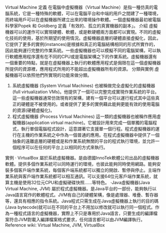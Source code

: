 Virtual Machine 
定義
在電腦中虛擬機器（Virtual Machine）是指一種仿真的電腦系統，它是一種特殊的軟體，可以在電腦平台和中端的用戶之間建了一種環境，而終端用戶可以在虛擬機器所建立出來的環境操作軟體。一個虛擬機器最初被電腦科學家Popek 和 Goldberg 定義「有效的、孤立的真實機器的副本」。
介紹
虛擬機器可以的運作可以實現硬體、軟體，或是軟硬體兩方面都可以實現。不同的虛擬化技術的使用，基於所期望的使用情況。虛擬機器底層的硬體直接虛擬化，因此，它提供了更多的實例(instances)是根據和真正的電腦結構相同的形式所實作的，因此能夠運行完整的作業系統。一些虛擬機器也可以模擬不同的電腦架構，可以執行軟體應用程序還有在不同的CPU或是電腦架構之下的作業系統。虛擬機器還有一個重要的特點，就是在虛擬機器上執行的軟體應用程式是侷限在這一個虛擬機器所提供的資源裡，應用程式所用的不能超出虛擬機器所有的資源。
分類與實例
虛擬機器可以依照他們所實現的功能來做分類。
1. 系統虛擬機器 (System Virtual Machines) 
也被稱做完全虛擬化的虛擬機器(full virtualization VMs)。他提供了一個可以完整完成實現作業系統的平台。這一些虛擬機器通常仿效現有的架構，建有一個平台可以運行程式其中這些真正的硬體是不被使用的。或者提供了更多的實例藉此能夠更能有效的使用電腦的資源(硬體虛擬化)。
2. 程式虛擬機器 (Process Virtual Machines)
這一類的虛擬機器也被稱作應用虛擬機器(application virtual machine)。它被設計用來完成一個單獨的電腦程式，執行單個電腦程式設計，這意謂著它支援單一個行程。程式虛擬機器的運行在主機的作業系統之中作為一個普通的應用。在程式虛擬機器中提供了一個抽象的遠離底層的硬體或是和作業系統無關的平台的程式執行環境，並允許一個程序可以在任何的平台上以相同的方式來執行。


實例
‧	VirtualBox 
屬於系統虛擬機器。是由德國InnoTek軟體公司出品的虛擬機器軟體。提供多個作業系統可以同時運行的環境，也彼此能夠同時使用網路。能夠安裝多個客戶端作業系統，每個客戶端系統都可以獨立的開啟、暫停與停止。主端作業系統與客戶端作業系統都可以相互通訊。可以支援64位元客戶端作業系統，就算主機是使用32位元CPU和虛擬硬碟快照……等特色。
‧Java虛擬機器(Java Virtual Machine, JVM)
屬於程式虛擬機器。是Java平台的一部份，能夠執行以Java語言寫作的軟體程式。JVM有自己的硬體架構，像是處理器、堆疊、暫存器等，還具有相應的指令系統。Java程式只需生成在Java虛擬機器上執行的目的碼(Java bytecode)就可以在不同的平台上不用加以修改就可以執行同一個程式。作為一種程式語言的虛擬機器，實際上不只是專用於Java語言，只要生成的編譯檔案符合JVM對載入編譯檔案格式要求，任何語言都可以由JVM編譯執行。
Reference
wiki: Virtual Machine, JVM, VirtualBox

